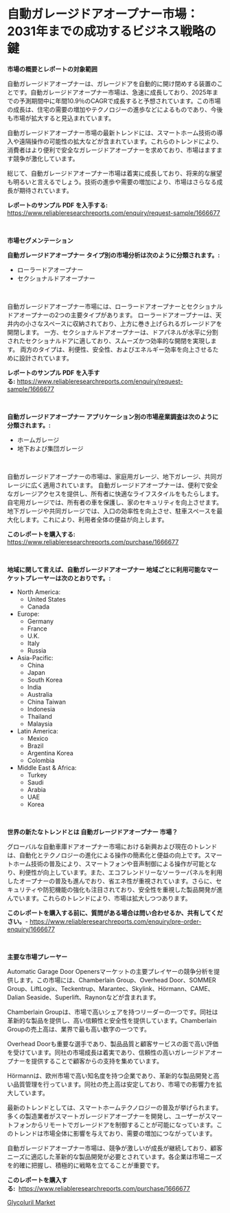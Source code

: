 <p><h1>自動ガレージドアオープナー市場：2031年までの成功するビジネス戦略の鍵</h1></p><p><strong>市場の概要とレポートの対象範囲</strong></p>
<p><p>自動ガレージドアオープナーは、ガレージドアを自動的に開け閉めする装置のことです。自動ガレージドアオープナー市場は、急速に成長しており、2025年までの予測期間中に年間10.9％のCAGRで成長すると予想されています。この市場の成長は、住宅の需要の増加やテクノロジーの進歩などによるものであり、今後も市場が拡大すると見込まれています。</p><p>自動ガレージドアオープナー市場の最新トレンドには、スマートホーム技術の導入や遠隔操作の可能性の拡大などが含まれています。これらのトレンドにより、消費者はより便利で安全なガレージドアオープナーを求めており、市場はますます競争が激化しています。</p><p>総じて、自動ガレージドアオープナー市場は着実に成長しており、将来的な展望も明るいと言えるでしょう。技術の進歩や需要の増加により、市場はさらなる成長が期待されています。</p></p>
<p><strong>レポートのサンプル PDF を入手する:</strong> <a href="https://www.reliableresearchreports.com/enquiry/request-sample/1666677">https://www.reliableresearchreports.com/enquiry/request-sample/1666677</a></p>
<p>&nbsp;</p>
<p><strong>市場セグメンテーション</strong></p>
<p><strong>自動ガレージドアオープナー タイプ別の市場分析は次のように分類されます。:</strong></p>
<p><ul><li>ローラードアオープナー</li><li>セクショナルドアオープナー</li></ul></p>
<p>&nbsp;</p>
<p><p>自動ガレージドアオープナー市場には、ローラードアオープナーとセクショナルドアオープナーの2つの主要タイプがあります。 ローラードアオープナーは、天井内の小さなスペースに収納されており、上方に巻き上げられるガレージドアを開閉します。 一方、セクショナルドアオープナーは、ドアパネルが水平に分割されたセクショナルドアに適しており、スムーズかつ効率的な開閉を実現します。 両方のタイプは、利便性、安全性、およびエネルギー効率を向上させるために設計されています。</p></p>
<p><strong>レポートのサンプル PDF を入手する:</strong>&nbsp;<a href="https://www.reliableresearchreports.com/enquiry/request-sample/1666677">https://www.reliableresearchreports.com/enquiry/request-sample/1666677</a></p>
<p>&nbsp;</p>
<p><strong> 自動ガレージドアオープナー アプリケーション別の市場産業調査は次のように分類されます。:</strong></p>
<p><ul><li>ホームガレージ</li><li>地下および集団ガレージ</li></ul></p>
<p>&nbsp;</p>
<p><p>自動ガレージドアオープナーの市場は、家庭用ガレージ、地下ガレージ、共同ガレージに広く適用されています。 自動ガレージドアオープナーは、便利で安全なガレージアクセスを提供し、所有者に快適なライフスタイルをもたらします。 自宅用ガレージでは、所有者の車を保護し、家のセキュリティを向上させます。 地下ガレージや共同ガレージでは、入口の効率性を向上させ、駐車スペースを最大化します。これにより、利用者全体の便益が向上します。</p></p>
<p><strong>このレポートを購入する:</strong>&nbsp; <a href="https://www.reliableresearchreports.com/purchase/1666677">https://www.reliableresearchreports.com/purchase/1666677</a></p>
<p>&nbsp;</p>
<p><strong>地域に関して言えば、自動ガレージドアオープナー 地域ごとに利用可能なマーケットプレーヤーは次のとおりです。:</strong></p>
<p><ul>
    <li>
        North America:
        <ul>
            <li>United States</li>
            <li>Canada</li>
        </ul>
    </li>
    <li>
        Europe:
        <ul>
            <li>Germany</li>
            <li>France</li>
            <li>U.K.</li>
            <li>Italy</li>
            <li>Russia</li>
        </ul>
    </li>
    <li>
        Asia-Pacific:
        <ul>
            <li>China</li>
            <li>Japan</li>
            <li>South Korea</li>
            <li>India</li>
            <li>Australia</li>
            <li>China Taiwan</li>
            <li>Indonesia</li>
            <li>Thailand</li>
            <li>Malaysia</li>
        </ul>
    </li>
    <li>
        Latin America:
        <ul>
            <li>Mexico</li>
            <li>Brazil</li>
            <li>Argentina Korea</li>
            <li>Colombia</li>
        </ul>
    </li>
    <li>
        Middle East & Africa:
        <ul>
            <li>Turkey</li>
            <li>Saudi</li>
            <li>Arabia</li>
            <li>UAE</li>
            <li>Korea</li>
        </ul>
    </li>
    </ul></p>
<p>&nbsp;</p>
<p><strong>世界の新たなトレンドとは 自動ガレージドアオープナー 市場？</strong></p>
<p><p>グローバルな自動車庫ドアオープナー市場における新興および現在のトレンドは、自動化とテクノロジーの進化による操作の簡素化と便益の向上です。スマートホーム技術の普及により、スマートフォンや音声制御による操作が可能となり、利便性が向上しています。また、エコフレンドリーなソーラーパネルを利用したオープナーの普及も進んでおり、省エネ性が重視されています。さらに、セキュリティや防犯機能の強化も注目されており、安全性を重視した製品開発が進んでいます。これらのトレンドにより、市場は拡大しつつあります。</p></p>
<p><strong>このレポートを購入する前に、質問がある場合は問い合わせるか、共有してください。</strong>- <a href="https://www.reliableresearchreports.com/enquiry/pre-order-enquiry/1666677">https://www.reliableresearchreports.com/enquiry/pre-order-enquiry/1666677</a></p>
<p>&nbsp;</p>
<p><strong>主要な市場プレーヤー</strong></p>
<p><p>Automatic Garage Door Openersマーケットの主要プレイヤーの競争分析を提供します。この市場には、Chamberlain Group、Overhead Door、SOMMER Group、LiftLogix、Teckentrup、Marantec、Skylink、Hörmann、CAME、Dalian Seaside、Superlift、Raynonなどが含まれます。</p><p>Chamberlain Groupは、市場で高いシェアを持つリーダーの一つです。同社は革新的な製品を提供し、高い信頼性と安全性を提供しています。Chamberlain Groupの売上高は、業界で最も高い数字の一つです。</p><p>Overhead Doorも重要な選手であり、製品品質と顧客サービスの面で高い評価を受けています。同社の市場成長は着実であり、信頼性の高いガレージドアオープナーを提供することで顧客からの支持を集めています。</p><p>Hörmannは、欧州市場で高い知名度を持つ企業であり、革新的な製品開発と高い品質管理を行っています。同社の売上高は安定しており、市場での影響力を拡大しています。</p><p>最新のトレンドとしては、スマートホームテクノロジーの普及が挙げられます。多くの製造業者がスマートガレージドアオープナーを開発し、ユーザーがスマートフォンからリモートでガレージドアを制御することが可能になっています。このトレンドは市場全体に影響を与えており、需要の増加につながっています。</p><p>自動ガレージドアオープナー市場は、競争が激しいが成長が継続しており、顧客ニーズに適応した革新的な製品開発が必要とされています。各企業は市場ニーズを的確に把握し、積極的に戦略を立てることが重要です。</p></p>
<p><strong>このレポートを購入する:</strong>&nbsp;&nbsp;<a href="https://www.reliableresearchreports.com/purchase/1666677">https://www.reliableresearchreports.com/purchase/1666677</a></p>
<p><p><a href="https://nifty-kite-d51.notion.site/Glycoluril-Market-Size-and-Examines-its-Market-Scope-with-a-Primary-Focus-on-Growth-Opportunities--c4a97ebc1638451fbdb3f33d945d702f">Glycoluril Market</a></p></p>